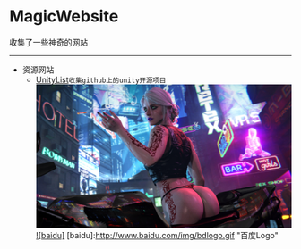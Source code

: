# MagicWebsite
收集了一些神奇的网站

---
* 资源网站
  * [UnityList](https://unitylist.com "Welcome to the best Unity3D open source search engine")`收集github上的unity开源项目`<br>
  ![](image/赛博希里.jpg "希里太性感了")
[![baidu]](http://baidu.com)
[baidu]:http://www.baidu.com/img/bdlogo.gif "百度Logo"
